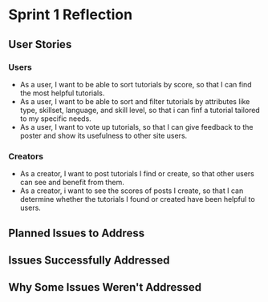 # Sprint 1 Reflection

## User Stories

### Users
- As a user, I want to be able to sort tutorials by score, so that I can find the most helpful tutorials.
- As a user, I want to be able to sort and filter tutorials by attributes like type, skillset, language, and skill level, so that i can finf a tutorial tailored to my specific needs.
- As a user, I want to vote up tutorials, so that I can give feedback to the poster and show its usefulness to other site users.

### Creators
- As a creator, I want to post tutorials I find or create, so that other users can see and benefit from them.
- As a creator, i want to see the scores of posts I create, so that I can determine whether the tutorials I found or created have been helpful to users.

## Planned Issues to Address

## Issues Successfully Addressed

## Why Some Issues Weren't Addressed
